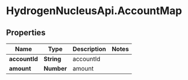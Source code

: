 # HydrogenNucleusApi.AccountMap

## Properties
Name | Type | Description | Notes
------------ | ------------- | ------------- | -------------
**accountId** | **String** | accountId | 
**amount** | **Number** | amount | 


